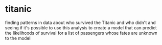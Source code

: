 # titanic

finding patterns in data about who survived the Titanic and who didn't and seeing if it's possible to use this analysis to create a model that can predict the likelihoods of survival for a list of passengers whose fates are unknown to the model
